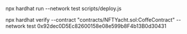 npx hardhat run --network test scripts/deploy.js 

npx hardhat verify --contract "contracts/NFTYacht.sol:CoffeContract" --network test 0x92dec0D5Ec82600158e08e599b8F4b13B0d30431 